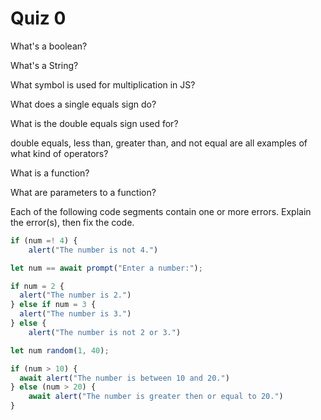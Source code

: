 # Quiz 0

What's a boolean?

What's a String?

What symbol is used for multiplication in JS?

What does a single equals sign do?

What is the double equals sign used for?

double equals, less than, greater than, and not equal are all examples of what kind of operators?

What is a function?

What are parameters to a function?

Each of the following code segments contain one or more errors. Explain the error(s), then fix the code.

```js
if (num =! 4) {
	alert("The number is not 4.")

```

```js
let num == await prompt("Enter a number:");

if num = 2 {
  alert("The number is 2.")
} else if num = 3 {
  alert("The number is 3.")
} else {
	alert("The number is not 2 or 3.")
```

```js
let num random(1, 40);

if (num > 10) {
  await alert("The number is between 10 and 20.")
} else (num > 20) {
	await alert("The number is greater then or equal to 20.")
}
```
